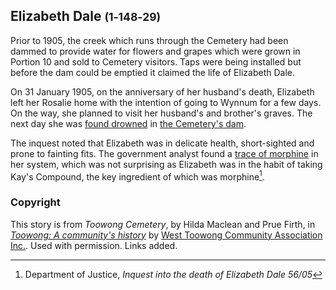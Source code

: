 
## Elizabeth Dale <small>(1‑148‑29)</small>

Prior to 1905, the creek which runs through the Cemetery had been dammed to provide water for flowers and grapes which were grown in Portion 10 and sold to Cemetery visitors. Taps were being installed but before the dam could be emptied it claimed the life of Elizabeth Dale. 

On 31 January 1905, on the anniversary of her husband's death, Elizabeth left her Rosalie home with the intention of going to Wynnum for a few days. On the way, she planned to visit her husband's and brother's graves. The next day she was [found drowned](https://trove.nla.gov.au/newspaper/article/19360320) in [the Cemetery's dam](http://www.oncewasacreek.org/2014/08/up-hill-and-down-dale-where-did-elizabeth-drown/). 

The inquest noted that Elizabeth was in delicate health, short-sighted and prone to fainting fits. The government analyst found a [trace of morphine](https://trove.nla.gov.au/newspaper/article/19335877) in her system, which was not surprising as Elizabeth was in the habit of taking Kay's Compound, the key ingredient of which was morphine[^1]. 

[^1]: Department of Justice, *Inquest into the death of Elizabeth Dale 56/05*


### Copyright

This story is from *Toowong Cemetery*, by Hilda Maclean and Prue Firth, in *[Toowong: A community's history](http://www.toowong.org.au/books_for_sale.htm)* by [West Toowong Community Association Inc.](http://www.toowong.org.au). Used with permission. Links added.
